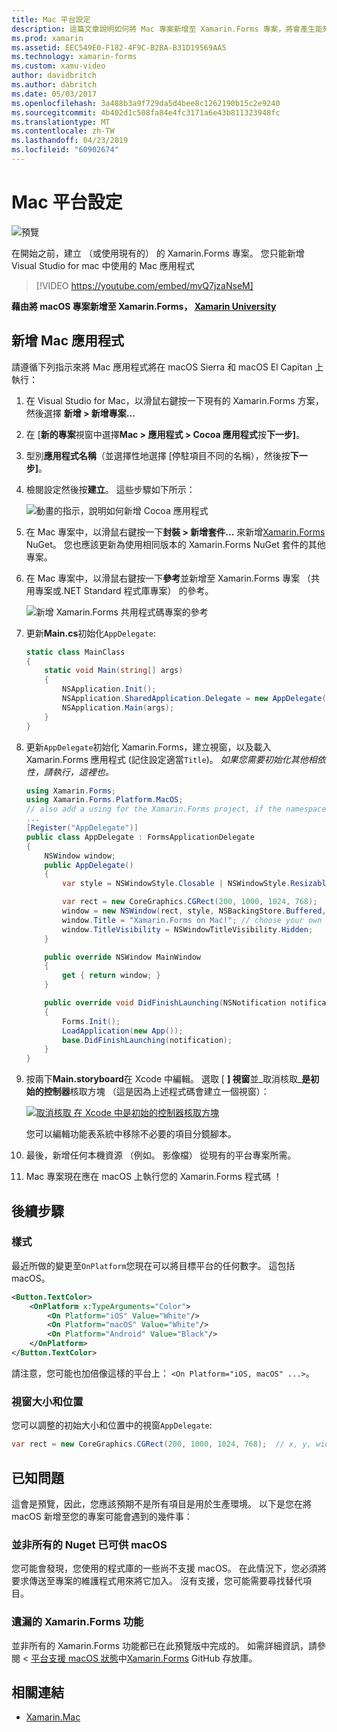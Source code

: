 ```yaml
---
title: Mac 平台設定
description: 這篇文章說明如何將 Mac 專案新增至 Xamarin.Forms 專案，將會產生能夠在 macOS Sierra 和 macOS El Capitan 上執行的應用程式。
ms.prod: xamarin
ms.assetid: EEC549E0-F182-4F9C-B2BA-B31D19569AA5
ms.technology: xamarin-forms
ms.custom: xamu-video
author: davidbritch
ms.author: dabritch
ms.date: 05/03/2017
ms.openlocfilehash: 3a488b3a9f729da5d4bee8c1262190b15c2e9240
ms.sourcegitcommit: 4b402d1c508fa84e4fc3171a6e43b811323948fc
ms.translationtype: MT
ms.contentlocale: zh-TW
ms.lasthandoff: 04/23/2019
ms.locfileid: "60902674"
---
```

# <a name="mac-platform-setup"></a>Mac 平台設定

![預覽](~/media/shared/preview.png)

在開始之前，建立 （或使用現有的） 的 Xamarin.Forms 專案。 您只能新增 Visual Studio for mac 中使用的 Mac 應用程式

> [!VIDEO https://youtube.com/embed/mvQ7jzaNseM]

**藉由將 macOS 專案新增至 Xamarin.Forms， [Xamarin University](https://university.xamarin.com/)**

## <a name="adding-a-mac-app"></a>新增 Mac 應用程式

請遵循下列指示來將 Mac 應用程式將在 macOS Sierra 和 macOS El Capitan 上執行：

1. 在 Visual Studio for Mac，以滑鼠右鍵按一下現有的 Xamarin.Forms 方案，然後選擇 **新增 > 新增專案...**

2. 在 [**新的專案**視窗中選擇**Mac > 應用程式 > Cocoa 應用程式**按**下一步]**。

3. 型別**應用程式名稱**（並選擇性地選擇 [停駐項目不同的名稱），然後按**下一步]**。

4. 檢閱設定然後按**建立**。 這些步驟如下所示：

    ![動畫的指示，說明如何新增 Cocoa 應用程式](mac-images/add-macos-proj.gif)

5. 在 Mac 專案中，以滑鼠右鍵按一下**封裝 > 新增套件...** 來新增[Xamarin.Forms](https://www.nuget.org/packages/Xamarin.Forms/) NuGet。 您也應該更新為使用相同版本的 Xamarin.Forms NuGet 套件的其他專案。

6. 在 Mac 專案中，以滑鼠右鍵按一下**參考**並新增至 Xamarin.Forms 專案 （共用專案或.NET Standard 程式庫專案） 的參考。

    ![新增 Xamarin.Forms 共用程式碼專案的參考](mac-images/references-sml.png)

7. 更新**Main.cs**初始化`AppDelegate`:

    ```csharp
    static class MainClass
    {
        static void Main(string[] args)
        {
            NSApplication.Init();
            NSApplication.SharedApplication.Delegate = new AppDelegate(); // add this line
            NSApplication.Main(args);
        }
    }
    ```

8. 更新`AppDelegate`初始化 Xamarin.Forms，建立視窗，以及載入 Xamarin.Forms 應用程式 (記住設定適當`Title`)。 _如果您需要初始化其他相依性，請執行，這裡也。_

    ```csharp
    using Xamarin.Forms;
    using Xamarin.Forms.Platform.MacOS;
    // also add a using for the Xamarin.Forms project, if the namespace is different to this file
    ...
    [Register("AppDelegate")]
    public class AppDelegate : FormsApplicationDelegate
    {
        NSWindow window;
        public AppDelegate()
        {
            var style = NSWindowStyle.Closable | NSWindowStyle.Resizable | NSWindowStyle.Titled;

            var rect = new CoreGraphics.CGRect(200, 1000, 1024, 768);
            window = new NSWindow(rect, style, NSBackingStore.Buffered, false);
            window.Title = "Xamarin.Forms on Mac!"; // choose your own Title here
            window.TitleVisibility = NSWindowTitleVisibility.Hidden;
        }

        public override NSWindow MainWindow
        {
            get { return window; }
        }

        public override void DidFinishLaunching(NSNotification notification)
        {
            Forms.Init();
            LoadApplication(new App());
            base.DidFinishLaunching(notification);
        }
    }
    ```

9. 按兩下**Main.storyboard**在 Xcode 中編輯。 選取 [ **] 視窗**並_取消核取_**是初始的控制器**核取方塊 （這是因為上述程式碼會建立一個視窗）：

    [![取消核取 在 Xcode 中是初始的控制器核取方塊](mac-images/xcode-init-controller-sml.png)](mac-images/xcode-init-controller.png#lightbox)

    您可以編輯功能表系統中移除不必要的項目分鏡腳本。

10. 最後，新增任何本機資源 （例如。 影像檔） 從現有的平台專案所需。

11. Mac 專案現在應在 macOS 上執行您的 Xamarin.Forms 程式碼 ！

## <a name="next-steps"></a>後續步驟

### <a name="styling"></a>樣式

最近所做的變更至`OnPlatform`您現在可以將目標平台的任何數字。 這包括 macOS。

```xml
<Button.TextColor>
    <OnPlatform x:TypeArguments="Color">
        <On Platform="iOS" Value="White"/>
        <On Platform="macOS" Value="White"/>
        <On Platform="Android" Value="Black"/>
    </OnPlatform>
</Button.TextColor>
```

請注意，您可能也加倍像這樣的平台上： `<On Platform="iOS, macOS" ...>`。

### <a name="window-size-and-position"></a>視窗大小和位置

您可以調整的初始大小和位置中的視窗`AppDelegate`:

```csharp
var rect = new CoreGraphics.CGRect(200, 1000, 1024, 768);  // x, y, width, height
```

## <a name="known-issues"></a>已知問題

這會是預覽，因此，您應該預期不是所有項目是用於生產環境。 以下是您在將 macOS 新增至您的專案可能會遇到的幾件事：

### <a name="not-all-nugets-are-ready-for-macos"></a>並非所有的 Nuget 已可供 macOS

您可能會發現，您使用的程式庫的一些尚不支援 macOS。 在此情況下，您必須將要求傳送至專案的維護程式用來將它加入。 沒有支援，您可能需要尋找替代項目。

### <a name="missing-xamarinforms-features"></a>遺漏的 Xamarin.Forms 功能

並非所有的 Xamarin.Forms 功能都已在此預覽版中完成的。 如需詳細資訊，請參閱 <<c0> [ 平台支援 macOS 狀態](https://github.com/xamarin/Xamarin.Forms/wiki/Platform-Support-macOS-Status)中[Xamarin.Forms](https://github.com/xamarin/Xamarin.Forms) GitHub 存放庫。

## <a name="related-links"></a>相關連結

- [Xamarin.Mac](~/mac/index.yml)
